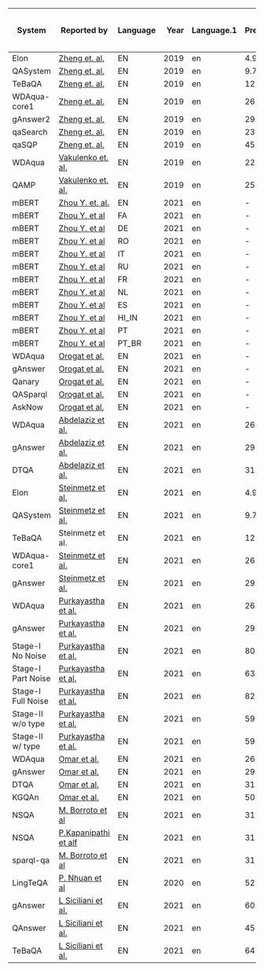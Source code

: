 |      System      |                                                                                   Reported by                                                                                    |Language|Year|Language.1|Precision|Recall| F1  |Data manipulations / Preprocessing|Full/sample/augmented vesion of the dataset used|
|------------------|----------------------------------------------------------------------------------------------------------------------------------------------------------------------------------|--------|---:|----------|---------|------|----:|----------------------------------|------------------------------------------------|
|Elon              |[Zheng et. al.](https://arxiv.org/pdf/1910.09760.pdf)                                                                                                                             |EN      |2019|en        |     4.90|  5.30| 5.00|-                                 |-                                               |
|QASystem          |[Zheng et. al.](https://arxiv.org/pdf/1910.09760.pdf)                                                                                                                             |EN      |2019|en        |     9.70| 11.60| 9.80|-                                 |-                                               |
|TeBaQA            |[Zheng et. al.](https://arxiv.org/pdf/1910.09760.pdf)                                                                                                                             |EN      |2019|en        |    12.90| 13.40|13.00|-                                 |-                                               |
|WDAqua-core1      |[Zheng et. al.](https://arxiv.org/pdf/1910.09760.pdf)                                                                                                                             |EN      |2019|en        |    26.10| 26.70|25.00|-                                 |-                                               |
|gAnswer2          |[Zheng et. al.](https://arxiv.org/pdf/1910.09760.pdf)                                                                                                                             |EN      |2019|en        |    29.30| 32.70|29.80|-                                 |-                                               |
|qaSearch          |[Zheng et. al.](https://arxiv.org/pdf/1910.09760.pdf)                                                                                                                             |EN      |2019|en        |    23.60| 24.10|23.70|-                                 |-                                               |
|qaSQP             |[Zheng et. al.](https://arxiv.org/pdf/1910.09760.pdf)                                                                                                                             |EN      |2019|en        |    45.80| 47.10|46.30|-                                 |-                                               |
|WDAqua            |[Vakulenko et. al.](https://dl.acm.org/doi/pdf/10.1145/3357384.3358026?casa_token=X_2SYFDIrd8AAAAA:Z9FcBHNuARtktnurgKswRUvVZx7E1eSdRsXWqVIZej6fJDVTcUGVQ-aqazqiStuQKqAd362eKw3CzQ)|EN      |2019|en        |       22|    38|28.00|-                                 |-                                               |
|QAMP              |[Vakulenko et. al.](https://dl.acm.org/doi/pdf/10.1145/3357384.3358026?casa_token=X_2SYFDIrd8AAAAA:Z9FcBHNuARtktnurgKswRUvVZx7E1eSdRsXWqVIZej6fJDVTcUGVQ-aqazqiStuQKqAd362eKw3CzQ)|EN      |2019|en        |       25|    50|33.00|-                                 |-                                               |
|mBERT             |[Zhou Y. et. al.](https://aclanthology.org/2021.naacl-main.465.pdf)                                                                                                               |EN      |2021|en        |-        |-     |66.70|-                                 |-                                               |
|mBERT             |[Zhou Y. et al](https://aclanthology.org/2021.naacl-main.465.pdf)                                                                                                                 |FA      |2021|en        |-        |-     |60.00|-                                 |-                                               |
|mBERT             |[Zhou Y. et al](https://aclanthology.org/2021.naacl-main.465.pdf)                                                                                                                 |DE      |2021|en        |-        |-     |62.20|-                                 |-                                               |
|mBERT             |[Zhou Y. et al](https://aclanthology.org/2021.naacl-main.465.pdf)                                                                                                                 |RO      |2021|en        |-        |-     |62.10|-                                 |-                                               |
|mBERT             |[Zhou Y. et al](https://aclanthology.org/2021.naacl-main.465.pdf)                                                                                                                 |IT      |2021|en        |-        |-     |57.70|-                                 |-                                               |
|mBERT             |[Zhou Y. et al](https://aclanthology.org/2021.naacl-main.465.pdf)                                                                                                                 |RU      |2021|en        |-        |-     |63.50|-                                 |-                                               |
|mBERT             |[Zhou Y. et al](https://aclanthology.org/2021.naacl-main.465.pdf)                                                                                                                 |FR      |2021|en        |-        |-     |63.60|-                                 |-                                               |
|mBERT             |[Zhou Y. et al](https://aclanthology.org/2021.naacl-main.465.pdf)                                                                                                                 |NL      |2021|en        |-        |-     |65.90|-                                 |-                                               |
|mBERT             |[Zhou Y. et al](https://aclanthology.org/2021.naacl-main.465.pdf)                                                                                                                 |ES      |2021|en        |-        |-     |58.80|-                                 |-                                               |
|mBERT             |[Zhou Y. et al](https://aclanthology.org/2021.naacl-main.465.pdf)                                                                                                                 |HI_IN   |2021|en        |-        |-     |62.60|-                                 |-                                               |
|mBERT             |[Zhou Y. et al](https://aclanthology.org/2021.naacl-main.465.pdf)                                                                                                                 |PT      |2021|en        |-        |-     |63.50|-                                 |-                                               |
|mBERT             |[Zhou Y. et al](https://aclanthology.org/2021.naacl-main.465.pdf)                                                                                                                 |PT_BR   |2021|en        |-        |-     |70.00|-                                 |-                                               |
|WDAqua            |[Orogat et al.](https://arxiv.org/pdf/2105.00811.pdf)                                                                                                                             |EN      |2021|en        |-        |-     |32.00|-                                 |-                                               |
|gAnswer           |[Orogat et al.](https://arxiv.org/pdf/2105.00811.pdf)                                                                                                                             |EN      |2021|en        |-        |-     |30.00|-                                 |-                                               |
|Qanary            |[Orogat et al.](https://arxiv.org/pdf/2105.00811.pdf)                                                                                                                             |EN      |2021|en        |-        |-     | 7.00|-                                 |-                                               |
|QASparql          |[Orogat et al.](https://arxiv.org/pdf/2105.00811.pdf)                                                                                                                             |EN      |2021|en        |-        |-     |19.00|-                                 |-                                               |
|AskNow            |[Orogat et al.](https://arxiv.org/pdf/2105.00811.pdf)                                                                                                                             |EN      |2021|en        |-        |-     | 8.00|-                                 |-                                               |
|WDAqua            |[Abdelaziz et al.](https://ojs.aaai.org/index.php/AAAI/article/view/17988)                                                                                                        |EN      |2021|en        |    26.09| 26.70|24.99|-                                 |-                                               |
|gAnswer           |[Abdelaziz et al.](https://ojs.aaai.org/index.php/AAAI/article/view/17988)                                                                                                        |EN      |2021|en        |    29.34| 32.68|29.81|-                                 |-                                               |
|DTQA              |[Abdelaziz et al.](https://ojs.aaai.org/index.php/AAAI/article/view/17988)                                                                                                        |EN      |2021|en        |    31.41| 32.16|30.88|-                                 |-                                               |
|Elon              |[Steinmetz et al.](https://link.springer.com/article/10.1007/s13740-021-00128-9)                                                                                                  |EN      |2021|en        |     4.90|  5.30| 5.00|-                                 |-                                               |
|QASystem          |[Steinmetz et al.](https://link.springer.com/article/10.1007/s13740-021-00128-9)                                                                                                  |EN      |2021|en        |     9.70| 11.60| 9.80|-                                 |-                                               |
|TeBaQA            |Steinmetz et al.                                                                                                                                                                  |EN      |2021|en        |    12.90| 13.40|13.00|-                                 |-                                               |
|WDAqua-core1      |[Steinmetz et al.](https://link.springer.com/article/10.1007/s13740-021-00128-9)                                                                                                  |EN      |2021|en        |    26.10| 26.70|25.00|-                                 |-                                               |
|gAnswer           |[Steinmetz et al.](https://link.springer.com/article/10.1007/s13740-021-00128-9)                                                                                                  |EN      |2021|en        |    29.30| 32.70|29.80|-                                 |-                                               |
|WDAqua            |[Purkayastha et al.](https://arxiv.org/pdf/2109.09475.pdf)                                                                                                                        |EN      |2021|en        |    26.10| 26.70|25.00|-                                 |-                                               |
|gAnswer           |[Purkayastha et al.](https://arxiv.org/pdf/2109.09475.pdf)                                                                                                                        |EN      |2021|en        |    29.30| 32.70|29.80|-                                 |-                                               |
|Stage-I No Noise  |[Purkayastha et al.](https://arxiv.org/pdf/2109.09475.pdf)                                                                                                                        |EN      |2021|en        |    80.40| 42.10|40.90|-                                 |-                                               |
|Stage-I Part Noise|[Purkayastha et al.](https://arxiv.org/pdf/2109.09475.pdf)                                                                                                                        |EN      |2021|en        |    63.90| 28.70|22.40|-                                 |-                                               |
|Stage-I Full Noise|[Purkayastha et al.](https://arxiv.org/pdf/2109.09475.pdf)                                                                                                                        |EN      |2021|en        |    82.60|    23|20.60|-                                 |-                                               |
|Stage-II w/o type |[Purkayastha et al.](https://arxiv.org/pdf/2109.09475.pdf)                                                                                                                        |EN      |2021|en        |    59.40| 26.10|23.30|-                                 |-                                               |
|Stage-II w/ type  |[Purkayastha et al.](https://arxiv.org/pdf/2109.09475.pdf)                                                                                                                        |EN      |2021|en        |    59.40| 26.10|23.30|-                                 |-                                               |
|WDAqua            |[Omar et al.](http://ceur-ws.org/Vol-2980/paper312.pdf)                                                                                                                           |EN      |2021|en        |    26.09| 26.70|24.99|-                                 |-                                               |
|gAnswer           |[Omar et al.](http://ceur-ws.org/Vol-2980/paper312.pdf)                                                                                                                           |EN      |2021|en        |    29.34| 32.68|29.81|-                                 |-                                               |
|DTQA              |[Omar et al.](http://ceur-ws.org/Vol-2980/paper312.pdf)                                                                                                                           |EN      |2021|en        |    31.41| 32.16|30.88|-                                 |-                                               |
|KGQAn             |[Omar et al.](http://ceur-ws.org/Vol-2980/paper312.pdf)                                                                                                                           |EN      |2021|en        |    50.61| 34.67|41.15|-                                 |-                                               |
|NSQA              |[ M. Borroto et al](https://arxiv.org/pdf/2111.03000.pdf)                                                                                                                         |EN      |2021|en        |    31.40| 32.10|30.80|-                                 |-                                               |
|NSQA              |[P.Kapanipathi et alf](https://aclanthology.org/2021.findings-acl.339.pdf)                                                                                                        |EN      |2021|en        |    31.89| 32.05|31.26|-                                 |-                                               |
|sparql-qa         |[ M. Borroto et al](https://arxiv.org/pdf/2111.03000.pdf)                                                                                                                         |EN      |2021|en        |       31| 32.48|30.60|-                                 |-                                               |
|LingTeQA          |[P. Nhuan et al](https://ieeexplore.ieee.org/abstract/document/9282949)                                                                                                           |EN      |2020|en        |    52.60| 64.20|53.50|-                                 |DBpedia 2016- 10                                |
|gAnswer           |[ L Siciliani et al.](http://www.semantic-web-journal.net/system/files/swj2701.pdf)                                                                                               |EN      |2021|en        |    60.70| 31.60|29.60|-                                 |-                                               |
|QAnswer           |[ L Siciliani et al.](http://www.semantic-web-journal.net/system/files/swj2701.pdf)                                                                                               |EN      |2021|en        |    45.90| 22.20|19.70|-                                 |-                                               |
|TeBaQA            |[ L Siciliani et al.](http://www.semantic-web-journal.net/system/files/swj2701.pdf)                                                                                               |EN      |2021|en        |    64.40| 14.10|13.90|-                                 |-                                               |

